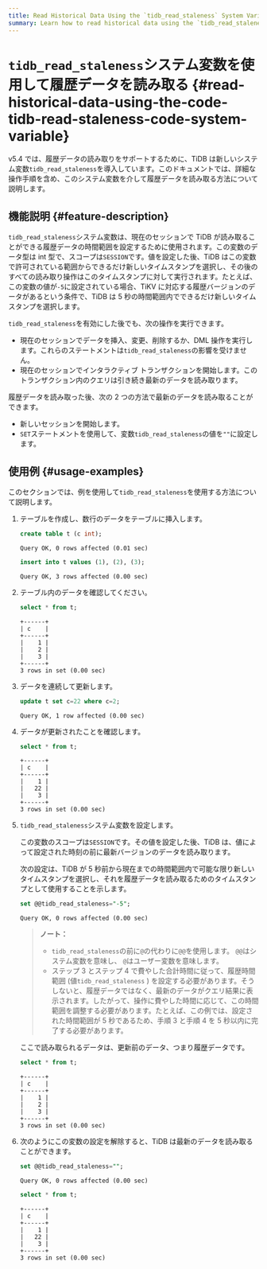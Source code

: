 ```yaml
---
title: Read Historical Data Using the `tidb_read_staleness` System Variable
summary: Learn how to read historical data using the `tidb_read_staleness` system variable.
---
```


# <code>tidb_read_staleness</code>システム変数を使用して履歴データを読み取る {#read-historical-data-using-the-code-tidb-read-staleness-code-system-variable}

v5.4 では、履歴データの読み取りをサポートするために、TiDB は新しいシステム変数`tidb_read_staleness`を導入しています。このドキュメントでは、詳細な操作手順を含め、このシステム変数を介して履歴データを読み取る方法について説明します。

## 機能説明 {#feature-description}

`tidb_read_staleness`システム変数は、現在のセッションで TiDB が読み取ることができる履歴データの時間範囲を設定するために使用されます。この変数のデータ型は int 型で、スコープは`SESSION`です。値を設定した後、TiDB はこの変数で許可されている範囲からできるだけ新しいタイムスタンプを選択し、その後のすべての読み取り操作はこのタイムスタンプに対して実行されます。たとえば、この変数の値が`-5`に設定されている場合、TiKV に対応する履歴バージョンのデータがあるという条件で、TiDB は 5 秒の時間範囲内でできるだけ新しいタイムスタンプを選択します。

`tidb_read_staleness`を有効にした後でも、次の操作を実行できます。

-   現在のセッションでデータを挿入、変更、削除するか、DML 操作を実行します。これらのステートメントは`tidb_read_staleness`の影響を受けません。
-   現在のセッションでインタラクティブ トランザクションを開始します。このトランザクション内のクエリは引き続き最新のデータを読み取ります。

履歴データを読み取った後、次の 2 つの方法で最新のデータを読み取ることができます。

-   新しいセッションを開始します。
-   `SET`ステートメントを使用して、変数`tidb_read_staleness`の値を`""`に設定します。

## 使用例 {#usage-examples}

このセクションでは、例を使用して`tidb_read_staleness`を使用する方法について説明します。

1.  テーブルを作成し、数行のデータをテーブルに挿入します。

    
    ```sql
    create table t (c int);
    ```

    ```
    Query OK, 0 rows affected (0.01 sec)
    ```

    
    ```sql
    insert into t values (1), (2), (3);
    ```

    ```
    Query OK, 3 rows affected (0.00 sec)
    ```

2.  テーブル内のデータを確認してください。

    
    ```sql
    select * from t;
    ```

    ```
    +------+
    | c    |
    +------+
    |    1 |
    |    2 |
    |    3 |
    +------+
    3 rows in set (0.00 sec)
    ```

3.  データを連続して更新します。

    
    ```sql
    update t set c=22 where c=2;
    ```

    ```
    Query OK, 1 row affected (0.00 sec)
    ```

4.  データが更新されたことを確認します。

    
    ```sql
    select * from t;
    ```

    ```
    +------+
    | c    |
    +------+
    |    1 |
    |   22 |
    |    3 |
    +------+
    3 rows in set (0.00 sec)
    ```

5.  `tidb_read_staleness`システム変数を設定します。

    この変数のスコープは`SESSION`です。その値を設定した後、TiDB は、値によって設定された時刻の前に最新バージョンのデータを読み取ります。

    次の設定は、TiDB が 5 秒前から現在までの時間範囲内で可能な限り新しいタイムスタンプを選択し、それを履歴データを読み取るためのタイムスタンプとして使用することを示します。

    
    ```sql
    set @@tidb_read_staleness="-5";
    ```

    ```
    Query OK, 0 rows affected (0.00 sec)
    ```

    > **ノート：**
    >
    > -   `tidb_read_staleness`の前に`@`の代わりに`@@`を使用します。 `@@`はシステム変数を意味し、 `@`はユーザー変数を意味します。
    > -   ステップ 3 とステップ 4 で費やした合計時間に従って、履歴時間範囲 (値`tidb_read_staleness` ) を設定する必要があります。そうしないと、履歴データではなく、最新のデータがクエリ結果に表示されます。したがって、操作に費やした時間に応じて、この時間範囲を調整する必要があります。たとえば、この例では、設定された時間範囲が 5 秒であるため、手順 3 と手順 4 を 5 秒以内に完了する必要があります。

    ここで読み取られるデータは、更新前のデータ、つまり履歴データです。

    
    ```sql
    select * from t;
    ```

    ```
    +------+
    | c    |
    +------+
    |    1 |
    |    2 |
    |    3 |
    +------+
    3 rows in set (0.00 sec)
    ```

6.  次のようにこの変数の設定を解除すると、TiDB は最新のデータを読み取ることができます。

    
    ```sql
    set @@tidb_read_staleness="";
    ```

    ```
    Query OK, 0 rows affected (0.00 sec)
    ```

    
    ```sql
    select * from t;
    ```

    ```
    +------+
    | c    |
    +------+
    |    1 |
    |   22 |
    |    3 |
    +------+
    3 rows in set (0.00 sec)
    ```
